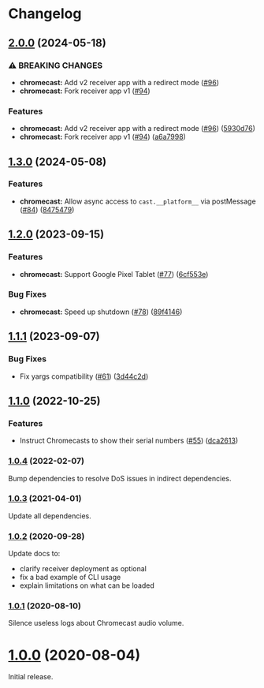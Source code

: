 # Changelog

## [2.0.0](https://github.com/shaka-project/generic-webdriver-server/compare/chromecast-webdriver-server-v1.3.0...chromecast-webdriver-server-v2.0.0) (2024-05-18)


### ⚠ BREAKING CHANGES

* **chromecast:** Add v2 receiver app with a redirect mode ([#96](https://github.com/shaka-project/generic-webdriver-server/issues/96))
* **chromecast:** Fork receiver app v1 ([#94](https://github.com/shaka-project/generic-webdriver-server/issues/94))

### Features

* **chromecast:** Add v2 receiver app with a redirect mode ([#96](https://github.com/shaka-project/generic-webdriver-server/issues/96)) ([5930d76](https://github.com/shaka-project/generic-webdriver-server/commit/5930d764693a0dc21f8a1c2304a694dd88ec2cf6))
* **chromecast:** Fork receiver app v1 ([#94](https://github.com/shaka-project/generic-webdriver-server/issues/94)) ([a6a7998](https://github.com/shaka-project/generic-webdriver-server/commit/a6a79986a3ec853c1a5b5fd9b8a3e8f001861298))

## [1.3.0](https://github.com/shaka-project/generic-webdriver-server/compare/chromecast-webdriver-server-v1.2.0...chromecast-webdriver-server-v1.3.0) (2024-05-08)


### Features

* **chromecast:** Allow async access to `cast.__platform__` via postMessage ([#84](https://github.com/shaka-project/generic-webdriver-server/issues/84)) ([8475479](https://github.com/shaka-project/generic-webdriver-server/commit/8475479f665c182b9beb184ceffd46bddcc6f052))

## [1.2.0](https://github.com/shaka-project/generic-webdriver-server/compare/chromecast-webdriver-server-v1.1.1...chromecast-webdriver-server-v1.2.0) (2023-09-15)


### Features

* **chromecast:** Support Google Pixel Tablet ([#77](https://github.com/shaka-project/generic-webdriver-server/issues/77)) ([6cf553e](https://github.com/shaka-project/generic-webdriver-server/commit/6cf553ed90fd7c4fe73e7faba2be295455eaeb8a))


### Bug Fixes

* **chromecast:** Speed up shutdown ([#78](https://github.com/shaka-project/generic-webdriver-server/issues/78)) ([89f4146](https://github.com/shaka-project/generic-webdriver-server/commit/89f4146d599bda3e93ac83a2d45c1dcb2da6a4e8))

## [1.1.1](https://github.com/shaka-project/generic-webdriver-server/compare/chromecast-webdriver-server-v1.1.0...chromecast-webdriver-server-v1.1.1) (2023-09-07)


### Bug Fixes

* Fix yargs compatibility ([#61](https://github.com/shaka-project/generic-webdriver-server/issues/61)) ([3d44c2d](https://github.com/shaka-project/generic-webdriver-server/commit/3d44c2d52e5b992d220323b425b1d6229bc3675b))

## [1.1.0](https://github.com/shaka-project/generic-webdriver-server/compare/chromecast-webdriver-server-v1.0.4...chromecast-webdriver-server-v1.1.0) (2022-10-25)


### Features

* Instruct Chromecasts to show their serial numbers ([#55](https://github.com/shaka-project/generic-webdriver-server/issues/55)) ([dca2613](https://github.com/shaka-project/generic-webdriver-server/commit/dca2613bca83de4f7d70737d32f41010887a7629))

### [1.0.4](https://github.com/shaka-project/generic-webdriver-server/compare/chromecast-webdriver-server-v1.0.3...chromecast-webdriver-server-v1.0.4) (2022-02-07)

Bump dependencies to resolve DoS issues in indirect dependencies.

### [1.0.3](https://github.com/shaka-project/generic-webdriver-server/compare/chromecast-webdriver-server-v1.0.2...chromecast-webdriver-server-v1.0.3) (2021-04-01)

Update all dependencies.

### [1.0.2](https://github.com/shaka-project/generic-webdriver-server/compare/chromecast-webdriver-server-v1.0.1...chromecast-webdriver-server-v1.0.2) (2020-09-28)

Update docs to:
 - clarify receiver deployment as optional
 - fix a bad example of CLI usage
 - explain limitations on what can be loaded

### [1.0.1](https://github.com/shaka-project/generic-webdriver-server/compare/chromecast-webdriver-server-v1.0.0...chromecast-webdriver-server-v1.0.1) (2020-08-10)

Silence useless logs about Chromecast audio volume.

# [1.0.0](https://github.com/shaka-project/generic-webdriver-server/commit/72100d7dffb4997d47360d5f0d81ae1409d6200b) (2020-08-04)

Initial release.

